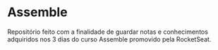 # Assemble

Repositório feito com a finalidade de guardar notas e conhecimentos adquiridos nos 3 dias do curso Assemble promovido pela RocketSeat.
